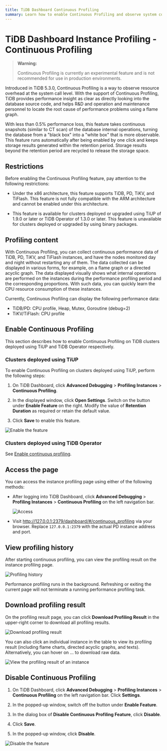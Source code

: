 ```yaml
---
title: TiDB Dashboard Continuous Profiling
summary: Learn how to enable Continuous Profiling and observe system conditions by using this feature.
---
```


# TiDB Dashboard Instance Profiling - Continuous Profiling

> **Warning:**
>
> Continuous Profiling is currently an experimental feature and is not recommended for use in production environments.
>

Introduced in TiDB 5.3.0, Continuous Profiling is a way to observe resource overhead at the system call level. With the support of Continuous Profiling, TiDB provides performance insight as clear as directly looking into the database source code, and helps R&D and operation and maintenance personnel to locate the root cause of performance problems using a flame graph.

With less than 0.5% performance loss, this feature takes continuous snapshots (similar to CT scan) of the database internal operations, turning the database from a "black box" into a "white box" that is more observable. This feature runs automatically after being enabled by one click and keeps storage results generated within the retention period. Storage results beyond the retention period are recycled to release the storage space.

## Restrictions

Before enabling the Continuous Profiling feature, pay attention to the following restrictions:

- Under the x86 architecture, this feature supports TiDB, PD, TiKV, and TiFlash. This feature is not fully compatible with the ARM architecture and cannot be enabled under this architecture.

- This feature is available for clusters deployed or upgraded using TiUP of 1.9.0 or later or TiDB Operator of 1.3.0 or later. This feature is unavailable for clusters deployed or upgraded by using binary packages.

## Profiling content

With Continuous Profiling, you can collect continuous performance data of TiDB, PD, TiKV, and TiFlash instances, and have the nodes monitored day and night without restarting any of them. The data collected can be displayed in various forms, for example, on a flame graph or a directed acyclic graph. The data displayed visually shows what internal operations are performed on the instances during the performance profiling period and the corresponding proportions. With such data, you can quickly learn the CPU resource consumption of these instances.

Currently, Continuous Profiling can display the following performance data:

- TiDB/PD: CPU profile, Heap, Mutex, Goroutine (debug=2)
- TiKV/TiFlash: CPU profile

## Enable Continuous Profiling

This section describes how to enable Continuous Profiling on TiDB clusters deployed using TiUP and TiDB Operator respectively.

### Clusters deployed using TiUP

To enable Continuous Profiling on clusters deployed using TiUP, perform the following steps:

1. On TiDB Dashboard, click **Advanced Debugging** > **Profiling Instances** > **Continuous Profiling**.

2. In the displayed window, click **Open Settings**. Switch on the button under **Enable Feature** on the right. Modify the value of **Retention Duration** as required or retain the default value.

3. Click **Save** to enable this feature.

![Enable the feature](/media/dashboard/dashboard-conprof-start.png)

### Clusters deployed using TiDB Operator

See [Enable continuous profiling](https://docs.pingcap.com/zh/tidb-in-kubernetes/dev/access-dashboard#enable-continuous-profiling).

## Access the page

You can access the instance profiling page using either of the following methods:

- After logging into TiDB Dashboard, click **Advanced Debugging** > **Profiling Instances** > **Continuous Profiling** on the left navigation bar.

    ![Access](/media/dashboard/dashboard-conprof-access.png)

- Visit <http://127.0.0.1:2379/dashboard/#/continuous_profiling> via your browser. Replace `127.0.0.1:2379` with the actual PD instance address and port.

## View profiling history

After starting continuous profiling, you can view the profiling result on the instance profiling page.

![Profiling history](/media/dashboard/dashboard-conprof-history.png)

Performance profiling runs in the background. Refreshing or exiting the current page will not terminate a running performance profiling task.

## Download profiling result

On the profiling result page, you can click **Download Profiling Result** in the upper-right corner to download all profiling results.

![Download profiling result](/media/dashboard/dashboard-conprof-download.png)

You can also click an individual instance in the table to view its profiling result (including flame charts, directed acyclic graphs, and texts). Alternatively, you can hover on ... to download raw data.

![View the profiling result of an instance](/media/dashboard/dashboard-conprof-single.png)

## Disable Continuous Profiling

1. On TiDB Dashboard, click **Advanced Debugging** > **Profiling Instances** > **Continuous Profiling** on the left navigation bar. Click **Settings**.

2. In the popped-up window, switch off the button under **Enable Feature**.

3. In the dialog box of **Disable Continuous Profiling Feature**, click **Disable**.

4. Click **Save**.

5. In the popped-up window, click **Disable**.

![Disable the feature](/media/dashboard/dashboard-conprof-stop.png)
